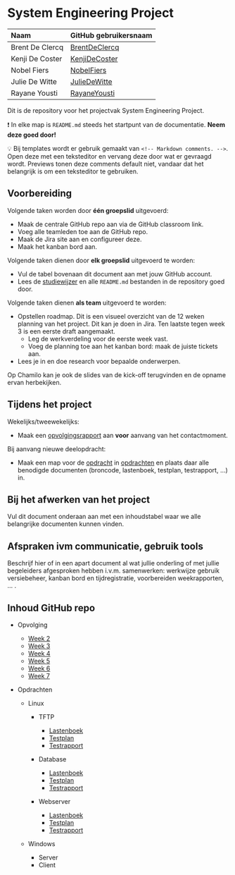 # System Engineering Project

| Naam            | GitHub gebruikersnaam                             |
| :-------------- | :------------------------------------------------ |
| Brent De Clercq | [BrentDeClercq](https://github.com/BrentDeClercq) |
| Kenji De Coster | [KenjiDeCoster](https://github.com/KenjiDeCoster) |
| Nobel Fiers     | [NobelFiers](https://github.com/NobelFiers)       |
| Julie De Witte  | [JulieDeWitte](https://github.com/JulieDeWitte)   |
| Rayane Yousti   | [RayaneYousti](https://github.com/RayaneYousti)   |

Dit is de repository voor het projectvak System Engineering Project.

:exclamation: In elke map is `README.md` steeds het startpunt van de documentatie. **Neem deze goed door!**

:bulb: Bij templates wordt er gebruik gemaakt van `<!-- Markdown comments. -->`. Open deze met een teksteditor en vervang deze door wat er gevraagd wordt. Previews tonen deze comments default niet, vandaar dat het belangrijk is om een teksteditor te gebruiken.

## Voorbereiding

Volgende taken worden door **één groepslid** uitgevoerd:

- Maak de centrale GitHub repo aan via de GitHub classroom link.
- Voeg alle teamleden toe aan de GitHub repo.
- Maak de Jira site aan en configureer deze.
- Maak het kanban bord aan.

Volgende taken dienen door **elk groepslid** uitgevoerd te worden:

- Vul de tabel bovenaan dit document aan met jouw GitHub account.
- Lees de [studiewijzer](./studiewijzer.md) en alle `README.md` bestanden in de repository goed door.

Volgende taken dienen **als team** uitgevoerd te worden:

- Opstellen roadmap. Dit is een visueel overzicht van de 12 weken planning van het project. Dit kan je doen in Jira. Ten laatste tegen week 3 is een eerste draft aangemaakt.
  - Leg de werkverdeling voor de eerste week vast.
  - Voeg de planning toe aan het kanban bord: maak de juiste tickets aan.
- Lees je in en doe research voor bepaalde onderwerpen.

Op Chamilo kan je ook de slides van de kick-off terugvinden en de opname ervan herbekijken.

## Tijdens het project

Wekelijks/tweewekelijks:

- Maak een [opvolgingsrapport](./analyse/README.md) aan **voor** aanvang van het contactmoment.

Bij aanvang nieuwe deelopdracht:

- Maak een map voor de [opdracht](./opdrachten/README.md) in [opdrachten](./opdrachten/) en plaats daar alle benodigde documenten (broncode, lastenboek, testplan, testrapport, ...) in.

## Bij het afwerken van het project

Vul dit document onderaan aan met een inhoudstabel waar we alle belangrijke documenten kunnen vinden.

## Afspraken ivm communicatie, gebruik tools

Beschrijf hier of in een apart document al wat jullie onderling of met jullie begeleiders afgesproken hebben i.v.m. samenwerken: werkwijze gebruik versiebeheer, kanban bord en tijdregistratie, voorbereiden weekrapporten, ... .

## Inhoud GitHub repo

<!-- Vul aan. -->

- Opvolging

  - [Week 2](./opvolging/Opvolgingsformulier%202/opvolgingsrapport-2.md)
  - [Week 3](./opvolging/Opvolgingsformulier%203/opvolgingsrapport-3.md)
  - [Week 4](./opvolging/Opvolgingsformulier%204/opvolgingsrapport-4.md)
  - [Week 5](./opvolging/Opvolgingsformulier%205/opvolgingsrapport-5.md)
  - [Week 6](./opvolging/Opvolgingsformulier%206/opvolgingsrapport-6.md)
  - [Week 7](./opvolging/Opvolgingsformulier%207/opvolgingsrapport-7.md)

- Opdrachten

  - Linux

    - TFTP

      - [Lastenboek](./opdrachten/Linux/TFTP/lastenboek.md)
      - [Testplan](./opdrachten/Linux/TFTP/testplan.md)
      - [Testrapport](./opdrachten/Linux/TFTP/testrapport.md)

    - Database

      - [Lastenboek](./opdrachten/Linux/Database/lastenboek.md)
      - [Testplan](./opdrachten/Linux/Database/testplan.md)
      - [Testrapport](./opdrachten/Linux/Database/testrapport.md)

    - Webserver

      - [Lastenboek](./opdrachten/Linux/Webserver/lastenboek.md)
      - [Testplan](./opdrachten/Linux/Webserver/testplan.md)
      - [Testrapport](./opdrachten/Linux/Webserver/testrapport.md)

  - Windows
    - Server
    - Client
